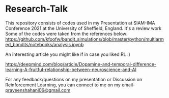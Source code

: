 # Research-Talk
This repository consists of codes used in my Presentation at SIAM-IMA Conference 2021 at the University of Sheffield, England.
It's a review work
Some of the codes were taken from the references below:
https://github.com/kfoofw/bandit_simulations/blob/master/python/multiarmed_bandits/notebooks/analysis.ipynb


An interesting article you might like if in case you liked RL :)


https://deepmind.com/blog/article/Dopamine-and-temporal-difference-learning-A-fruitful-relationship-between-neuroscience-and-AI


For any feedback/questions on my presentation or Discussion on Reinforcement Learning, you can connect to me on my email- praveenshahani06@gmail.com
